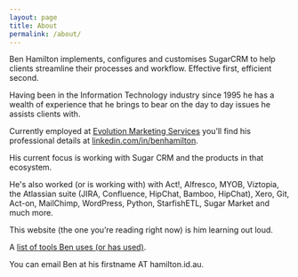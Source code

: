 ```yaml
---
layout: page
title: About
permalink: /about/
---
```


Ben Hamilton implements, configures and customises SugarCRM to help clients streamline their processes and workflow. Effective first, efficient second.

Having been in the Information Technology industry since 1995 he has a wealth of experience that he brings to bear on the day to day issues he assists clients with.

Currently employed at [Evolution Marketing Services](https://evolutionmarketing.com.au/) you’ll find his professional details at [linkedin.com/in/benhamilton](https://linkedin.com/in/benhamilton).

His current focus is working with Sugar CRM and the products in that ecosystem.

He's also worked (or is working with) with Act!, Alfresco, MYOB, Viztopia, the Atlassian suite (JIRA, Confluence, HipChat, Bamboo, HipChat), Xero, Git, Act-on, MailChimp, WordPress, Python, StarfishETL, Sugar Market and much more.

This website (the one you’re reading right now) is him learning out loud.

A [list of tools Ben uses (or has used)](http://ben.hamilton.id.au/tools).

You can email Ben at his firstname AT hamilton.id.au.
